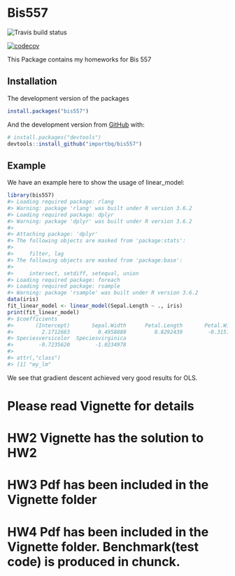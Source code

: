 
<!-- README.md is generated from README.Rmd. Please edit that file -->

# Bis557

<!-- badges: start -->

![Travis build
status](https://travis-ci.com/importbq/bis557.svg?token=XyjFaGxnEDaFXgSHunRQ&branch=master)

[![codecov](https://codecov.io/gh/importbq/bis557/branch/master/graph/badge.svg)](https://codecov.io/gh/importbq/bis557)
<!-- badges: end -->

This Package contains my homeworks for Bis 557

## Installation

The development version of the packages

``` r
install.packages("bis557")
```

And the development version from [GitHub](https://github.com/) with:

``` r
# install.packages("devtools")
devtools::install_github("importbq/bis557")
```

## Example

We have an example here to show the usage of linear\_model:

``` r
library(bis557)
#> Loading required package: rlang
#> Warning: package 'rlang' was built under R version 3.6.2
#> Loading required package: dplyr
#> Warning: package 'dplyr' was built under R version 3.6.2
#> 
#> Attaching package: 'dplyr'
#> The following objects are masked from 'package:stats':
#> 
#>     filter, lag
#> The following objects are masked from 'package:base':
#> 
#>     intersect, setdiff, setequal, union
#> Loading required package: foreach
#> Loading required package: rsample
#> Warning: package 'rsample' was built under R version 3.6.2
data(iris)
fit_linear_model <- linear_model(Sepal.Length ~ ., iris)
print(fit_linear_model)
#> $coefficients
#>       (Intercept)       Sepal.Width      Petal.Length       Petal.Width 
#>         2.1712663         0.4958889         0.8292439        -0.3151552 
#> Speciesversicolor  Speciesvirginica 
#>        -0.7235620        -1.0234978 
#> 
#> attr(,"class")
#> [1] "my_lm"
```

We see that gradient descent achieved very good results for OLS.

# Please read Vignette for details

# HW2 Vignette has the solution to HW2

# HW3 Pdf has been included in the Vignette folder

# HW4 Pdf has been included in the Vignette folder. Benchmark(test code) is produced in chunck.
